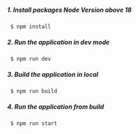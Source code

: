 ##### 1. Install packages Node Version above 18

``` $ npm install```

##### 2. Run the application in dev mode

``` $ npm run dev```

##### 3. Build the application in local

``` $ npm run build```

##### 4. Run the application from build

``` $ npm run start```
